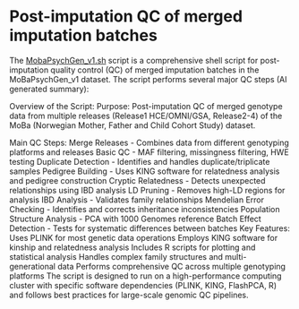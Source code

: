# Post-imputation QC of merged imputation batches

The [MobaPsychGen_v1.sh](MobaPsychGen_v1.sh) script is a comprehensive shell script for post-imputation quality control (QC) of merged imputation batches in the MoBaPsychGen_v1 dataset. 
The script performs several major QC steps (AI generated summary):

Overview of the Script:
Purpose: Post-imputation QC of merged genotype data from multiple releases (Release1 HCE/OMNI/GSA, Release2-4) of the MoBa (Norwegian Mother, Father and Child Cohort Study) dataset.

Main QC Steps:
Merge Releases - Combines data from different genotyping platforms and releases
Basic QC - MAF filtering, missingness filtering, HWE testing
Duplicate Detection - Identifies and handles duplicate/triplicate samples
Pedigree Building - Uses KING software for relatedness analysis and pedigree construction
Cryptic Relatedness - Detects unexpected relationships using IBD analysis
LD Pruning - Removes high-LD regions for analysis
IBD Analysis - Validates family relationships
Mendelian Error Checking - Identifies and corrects inheritance inconsistencies
Population Structure Analysis - PCA with 1000 Genomes reference
Batch Effect Detection - Tests for systematic differences between batches
Key Features:
Uses PLINK for most genetic data operations
Employs KING software for kinship and relatedness analysis
Includes R scripts for plotting and statistical analysis
Handles complex family structures and multi-generational data
Performs comprehensive QC across multiple genotyping platforms
The script is designed to run on a high-performance computing cluster with specific software dependencies (PLINK, KING, FlashPCA, R) and follows best practices for large-scale genomic QC pipelines.
